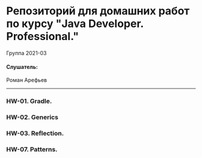 # Репозиторий для домашних работ по курсу "Java Developer. Professional."

Группа 2021-03


#### Слушатель:

Роман Арефьев

---

### HW-01. Gradle.
### HW-02. Generics
### HW-03. Reflection.


### HW-07. Patterns.

